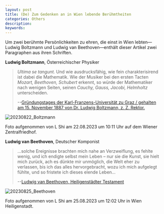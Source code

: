 ```yaml
---
layout: post
title: (De) Zum Gedenken an in Wien lebende Berühmtheiten
categories: Others
description: 
keywords: 
---
```


Um zwei berühmte Persönlichkeiten zu ehren, die einst in Wien lebten—Ludwig Boltzmann und Ludwig van Beethoven—enthält dieser Artikel zwei Paragraphen aus ihren Schriften.

**Ludwig Boltzmann**, Österreichischer Physiker

> *Ultima se tangunt.* Und wie ausdrucksfähig, wie fein charakterisirend ist dabei die Mathematik. Wie der Musiker bei den ersten Tacten *Mozart, Beethoven, Schubert* erkennt, so würde der Mathematiker nach wenigen Seiten, seinen *Cauchy, Gauss, Jacobi, Helmholtz* unterscheiden. 
>
> --[Gründungstages der Karl-Franzens-Universität zu Graz / gehalten am 15. November 1887 von Dr. Ludwig Boltzmann, z. Z. Rektor.](http://histmath-heidelberg.de/boltzmann-schoenheit.htm)

![20230822_Boltzmann](\images\blog\20230822_Boltzmann.JPG)

Foto aufgenommen von L Shi am 22.08.2023 um 10:11 Uhr auf dem Wiener Zentralfriedhof.

**Ludwig van Beethoven**, Deutscher Komponist

> …solche Ereignisse brachten mich nahe an Verzweiflung, es fehlte wenig,  und ich endigte selbst mein Leben – nur sie die Kunst, sie hielt mich  zurück, ach es dünkte mir unmöglich, die Welt eher zu verlassen, bis ich das alles hervorgebracht, wozu ich mich aufgelegt fühlte, und so  fristete ich dieses elende Leben…
>
> --[Ludwig van Beethoven, Heiligenstädter Testament](https://de.wikisource.org/wiki/Heiligenst%C3%A4dter_Testament)

![20230825_Beethoven](\images\blog\20230825_Beethoven.JPG)

Foto aufgenommen von L Shi am 25.08.2023 um 12:02 Uhr in Wien Heiligenstadt.